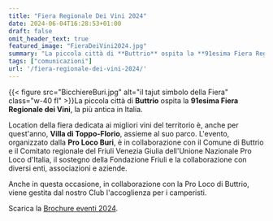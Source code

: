 ```yaml
---
title: "Fiera Regionale Dei Vini 2024"
date: 2024-06-04T16:28:53+01:00
draft: false
omit_header_text: true
featured_image: "FieraDeiVini2024.jpg"
summary: "La piccola città di **Buttrio** ospita la **91esima Fiera Regionale dei Vini**, la più antica in Italia ..."
tags: ["comunicazioni"]
url: '/fiera-regionale-dei-vini-2024/'
---
```


{{< figure src="BicchiereBuri.jpg" alt="il tajut simbolo della Fiera" class="w-40 fl" >}}La piccola città di **Buttrio**  ospita la **91esima Fiera Regionale dei Vini**, la più antica in Italia.

Location della fiera dedicata ai migliori vini del territorio è, anche per quest'anno, **Villa di Toppo-Florio**, assieme al suo parco. L'evento, organizzato dalla **Pro Loco Buri**, è in collaborazione con il Comune di Buttrio e il Comitato regionale del Friuli Venezia Giulia dell'Unione Nazionale Pro Loco d'Italia, il sostegno della Fondazione Friuli e la collaborazione con diversi enti, associazioni e aziende.

Anche in questa occasione, in collaborazione con la Pro Loco di Buttrio, viene gestita dal nostro Club l'accoglienza per i camperisti.

Scarica la [Brochure eventi 2024](Brochure-Eventi-2024.pdf).
